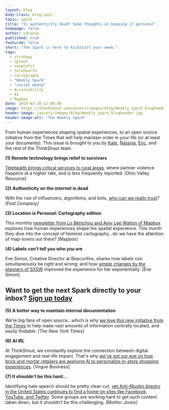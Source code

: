 ```yaml
---
layout: blog
body-class: blog-post
topic: spark
title: "Is authenticity dead? Some thoughts on keeping it personal"
homepage: false
author: natania
published: true
featured: false
short: "The Spark is here to kickstart your week."
tags:
  - strategy
  - nptech
  - nonprofit
  - telehealth
  - cartography
  - "Weekly Spark"
  - "social media"
  - Accessibility
  - AI
  - Mapbox
date: 2019-03-26 12:00:00
image: https://thinkshout.com/assets/images/blog/Weekly_spark_blogheader.jpg
header-image: /assets/images/blog/Weekly_spark_blogheader.jpg
header-image-alt: "The Weekly Spark"
---
```

From human experiences shaping spatial experiences, to an open source initiative from the Times that will help maintain order in your life (or at least your documents). This issue is brought to you by [Kate](https://thinkshout.com/team/kate/), [Natania](https://thinkshout.com/team/natania/), [Eric](https://thinkshout.com/team/eric/), and the rest of the ThinkShout team.

**(1) Remote technology brings relief to survivors**  

[Telehealth brings critical services to rural areas](https://ohiovalleyresource.org/2019/03/01/serving-survivors-in-rural-states-telemedicine-brings-treatment-for-sexual-abuse/?utm_source=Solutions+Story+Tracker&cid=pt), where partner violence happens at a higher rate, and is less frequently reported. [Ohio Valley Resource]

**(2) Authenticity on the internet is dead**  

With the rise of influencers, algorithms, and bots, [who can we really trust](https://www.fastcompany.com/90317715/how-internet-popularity-killed-authenticity)? _[Fast Company]_

**(3) Location is Personal: Cartography edition**  

This monthly [newsletter from Lo Bénichou and Amy Lee Walton of Mapbox](https://blog.mapbox.com/location-is-personal-issue-3-march-2019-a386534e8560) explores how human experiences shape the spatial experience. This month they dive into the concept of feminist cartography...do we have the attention of map-lovers out there? [Mapbox]

**(4) Labels can’t tell you who you are**  

Eve Simon, Creative Director at Beaconfire, shares how labels can simultaneously be right and wrong; and how [simple changes by the planners of SXSW](https://medium.com/@naieve/perfectly-imperfect-6eaffe739462?sk=118122d52cc0191bb576ac739659170b) improved the experience for her exponentially. [Eve Simon]

## Want to get the next Spark directly to your inbox? [**Sign up today**](http://eepurl.com/dFrmtn)  

**(5) A better way to maintain internal documentation**  

We’re big fans of open source...which is why [we love this new initiative from the Times](https://open.nytimes.com/we-built-a-collaborative-documentation-site-deploy-your-own-with-the-push-of-a-button-134de99c42fc) to help make vast amounts of information centrally located, and easily findable. _[The New York Times]_

**(6) AI IRL**  

At ThinkShout, we constantly explore the connection between digital engagement and real-life impact. That's why [we've got our eye on how brick and mortar retailers are applying AI to personalize in-store shopping experiences](https://www.voguebusiness.com/technology/artificial-intelligence-physical-stores-kering-nike-alibaba). [Vogue Business]

**(7) It shouldn’t be _this_ hard…**  

Identifying hate speech should be pretty clear-cut, [yet Anti-Muslim bigotry in the United States continues to find a home on sites like Facebook, YouTube, and Twitter](https://www.motherjones.com/politics/2019/03/new-zealand-attack-underscores-social-media-sites-tolerance-of-anti-muslim-content/). Some groups are working hard to get such content taken down, but it shouldn’t be this challenging. _[Mother Jones]_
